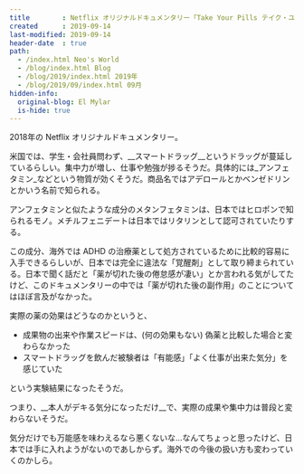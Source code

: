 ```yaml
---
title        : Netflix オリジナルドキュメンタリー「Take Your Pills テイク・ユア・ピル スマートドラッグの真実」を観た
created      : 2019-09-14
last-modified: 2019-09-14
header-date  : true
path:
  - /index.html Neo's World
  - /blog/index.html Blog
  - /blog/2019/index.html 2019年
  - /blog/2019/09/index.html 09月
hidden-info:
  original-blog: El Mylar
  is-hide: true
---
```


2018年の Netflix オリジナルドキュメンタリー。

米国では、学生・会社員問わず、__スマートドラッグ__というドラッグが蔓延しているらしい。集中力が増し、仕事や勉強が捗るそうだ。具体的には_アンフェタミン_などという物質が効くそうだ。商品名ではアデロールとかベンゼドリンとかいう名前で知られる。

アンフェタミンと似たような成分のメタンフェタミンは、日本ではヒロポンで知られるモノ。メチルフェニデートは日本ではリタリンとして認可されていたりする。

この成分、海外では ADHD の治療薬として処方されているために比較的容易に入手できるらしいが、日本では完全に違法な「覚醒剤」として取り締まられている。日本で聞く話だと「薬が切れた後の倦怠感が凄い」とか言われる気がしてたけど、このドキュメンタリーの中では「薬が切れた後の副作用」のことについてはほぼ言及がなかった。

実際の薬の効果はどうなのかというと、

- 成果物の出来や作業スピードは、(何の効果もない) 偽薬と比較した場合と変わらなかった
- スマートドラッグを飲んだ被験者は「有能感」「よく仕事が出来た気分」を感じていた

という実験結果になったそうだ。

つまり、__本人がデキる気分になっただけ__で、実際の成果や集中力は普段と変わらないそうだ。

気分だけでも万能感を味わえるなら悪くないな…なんてちょっと思ったけど、日本では手に入れようがないのであしからず。海外での今後の扱い方も変わっていくのかしら。
